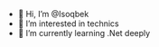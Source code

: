 - 👋 Hi, I’m @Isoqbek
- 👀 I’m interested in technics
- 🌱 I’m currently learning .Net deeply



<!---
Isoqbek/Isoqbek is a ✨ special ✨ repository because its `README.md` (this file) appears on your GitHub profile.
You can click the Preview link to take a look at your changes.
--->
